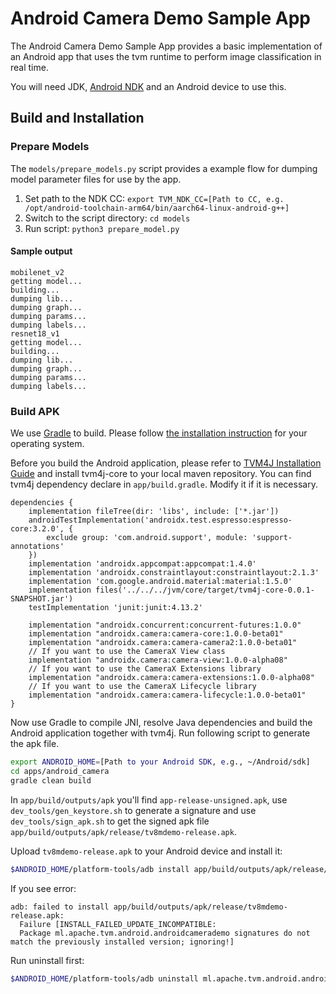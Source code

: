 <!--- Licensed to the Apache Software Foundation (ASF) under one -->
<!--- or more contributor license agreements.  See the NOTICE file -->
<!--- distributed with this work for additional information -->
<!--- regarding copyright ownership.  The ASF licenses this file -->
<!--- to you under the Apache License, Version 2.0 (the -->
<!--- "License"); you may not use this file except in compliance -->
<!--- with the License.  You may obtain a copy of the License at -->

<!---   http://www.apache.org/licenses/LICENSE-2.0 -->

<!--- Unless required by applicable law or agreed to in writing, -->
<!--- software distributed under the License is distributed on an -->
<!--- "AS IS" BASIS, WITHOUT WARRANTIES OR CONDITIONS OF ANY -->
<!--- KIND, either express or implied.  See the License for the -->
<!--- specific language governing permissions and limitations -->
<!--- under the License. -->


# Android Camera Demo Sample App

The Android Camera Demo Sample App provides a basic implementation of an Android app that uses the tvm runtime to perform image classification in real time.

You will need JDK, [Android NDK](https://developer.android.com/ndk) and an Android device to use this.

## Build and Installation

### <a name="preparemodels">Prepare Models</a>

The `models/prepare_models.py` script provides a example flow for dumping model
parameter files for use by the app.

1. Set path to the NDK CC: `export TVM_NDK_CC=[Path to CC, e.g. /opt/android-toolchain-arm64/bin/aarch64-linux-android-g++]`
2. Switch to the script directory: `cd models`
3. Run script: `python3 prepare_model.py`

#### Sample output
```
mobilenet_v2
getting model...
building...
dumping lib...
dumping graph...
dumping params...
dumping labels...
resnet18_v1
getting model...
building...
dumping lib...
dumping graph...
dumping params...
dumping labels...
```

### <a name="buildapk">Build APK</a>

We use [Gradle](https://gradle.org) to build. Please follow [the installation instruction](https://gradle.org/install) for your operating system.

Before you build the Android application, please refer to [TVM4J Installation Guide](https://github.com/apache/tvm/blob/main/jvm/README.md) and install tvm4j-core to your local maven repository. You can find tvm4j dependency declare in `app/build.gradle`. Modify it if it is necessary.

```
dependencies {
    implementation fileTree(dir: 'libs', include: ['*.jar'])
    androidTestImplementation('androidx.test.espresso:espresso-core:3.2.0', {
        exclude group: 'com.android.support', module: 'support-annotations'
    })
    implementation 'androidx.appcompat:appcompat:1.4.0'
    implementation 'androidx.constraintlayout:constraintlayout:2.1.3'
    implementation 'com.google.android.material:material:1.5.0'
    implementation files('../../../jvm/core/target/tvm4j-core-0.0.1-SNAPSHOT.jar')
    testImplementation 'junit:junit:4.13.2'

    implementation "androidx.concurrent:concurrent-futures:1.0.0"
    implementation "androidx.camera:camera-core:1.0.0-beta01"
    implementation "androidx.camera:camera-camera2:1.0.0-beta01"
    // If you want to use the CameraX View class
    implementation "androidx.camera:camera-view:1.0.0-alpha08"
    // If you want to use the CameraX Extensions library
    implementation "androidx.camera:camera-extensions:1.0.0-alpha08"
    // If you want to use the CameraX Lifecycle library
    implementation "androidx.camera:camera-lifecycle:1.0.0-beta01"
}
```

Now use Gradle to compile JNI, resolve Java dependencies and build the Android application together with tvm4j. Run following script to generate the apk file.

```bash
export ANDROID_HOME=[Path to your Android SDK, e.g., ~/Android/sdk]
cd apps/android_camera
gradle clean build
```

In `app/build/outputs/apk` you'll find `app-release-unsigned.apk`, use `dev_tools/gen_keystore.sh` to generate a signature and use `dev_tools/sign_apk.sh` to get the signed apk file `app/build/outputs/apk/release/tv8mdemo-release.apk`.

Upload `tv8mdemo-release.apk` to your Android device and install it:

```bash
$ANDROID_HOME/platform-tools/adb install app/build/outputs/apk/release/tv8mdemo-release.apk
```

If you see error:

    adb: failed to install app/build/outputs/apk/release/tv8mdemo-release.apk:
      Failure [INSTALL_FAILED_UPDATE_INCOMPATIBLE:
      Package ml.apache.tvm.android.androidcamerademo signatures do not match the previously installed version; ignoring!]

Run uninstall first:

```bash
$ANDROID_HOME/platform-tools/adb uninstall ml.apache.tvm.android.androidcamerademo
```
